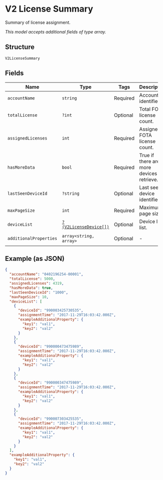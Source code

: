 
# V2 License Summary

Summary of license assignment.

*This model accepts additional fields of type array.*

## Structure

`V2LicenseSummary`

## Fields

| Name | Type | Tags | Description | Getter | Setter |
|  --- | --- | --- | --- | --- | --- |
| `accountName` | `string` | Required | Account identifier. | getAccountName(): string | setAccountName(string accountName): void |
| `totalLicense` | `?int` | Optional | Total FOTA license count. | getTotalLicense(): ?int | setTotalLicense(?int totalLicense): void |
| `assignedLicenses` | `int` | Required | Assigned FOTA license count. | getAssignedLicenses(): int | setAssignedLicenses(int assignedLicenses): void |
| `hasMoreData` | `bool` | Required | True if there are more devices to retrieve. | getHasMoreData(): bool | setHasMoreData(bool hasMoreData): void |
| `lastSeenDeviceId` | `?string` | Optional | Last seen device identifier. | getLastSeenDeviceId(): ?string | setLastSeenDeviceId(?string lastSeenDeviceId): void |
| `maxPageSize` | `int` | Required | Maximum page size. | getMaxPageSize(): int | setMaxPageSize(int maxPageSize): void |
| `deviceList` | [`?(V2LicenseDevice[])`](../../doc/models/v2-license-device.md) | Optional | Device IMEI list. | getDeviceList(): ?array | setDeviceList(?array deviceList): void |
| `additionalProperties` | `array<string, array>` | Optional | - | findAdditionalProperty(string key): array | additionalProperty(string key, array value): void |

## Example (as JSON)

```json
{
  "accountName": "0402196254-00001",
  "totalLicense": 5000,
  "assignedLicenses": 4319,
  "hasMoreData": true,
  "lastSeenDeviceId": "1000",
  "maxPageSize": 10,
  "deviceList": [
    {
      "deviceId": "990003425730535",
      "assignmentTime": "2017-11-29T16:03:42.000Z",
      "exampleAdditionalProperty": {
        "key1": "val1",
        "key2": "val2"
      }
    },
    {
      "deviceId": "990000473475989",
      "assignmentTime": "2017-11-29T16:03:42.000Z",
      "exampleAdditionalProperty": {
        "key1": "val1",
        "key2": "val2"
      }
    },
    {
      "deviceId": "990000347475989",
      "assignmentTime": "2017-11-29T16:03:42.000Z",
      "exampleAdditionalProperty": {
        "key1": "val1",
        "key2": "val2"
      }
    },
    {
      "deviceId": "990007303425535",
      "assignmentTime": "2017-11-29T16:03:42.000Z",
      "exampleAdditionalProperty": {
        "key1": "val1",
        "key2": "val2"
      }
    }
  ],
  "exampleAdditionalProperty": {
    "key1": "val1",
    "key2": "val2"
  }
}
```

